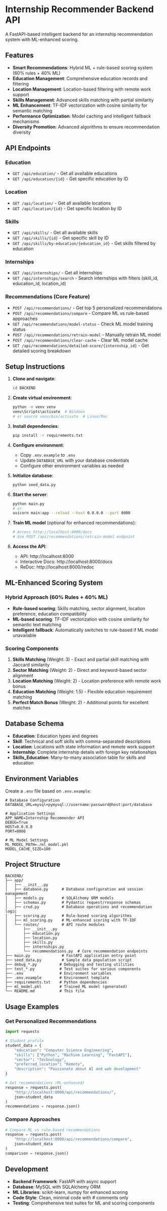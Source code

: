 # Internship Recommender Backend API

A FastAPI-based intelligent backend for an internship recommendation system with ML-enhanced scoring.

## Features

- **Smart Recommendations**: Hybrid ML + rule-based scoring system (60% rules + 40% ML)
- **Education Management**: Comprehensive education records and filtering
- **Location Management**: Location-based filtering with remote work support
- **Skills Management**: Advanced skills matching with partial similarity
- **ML Enhancement**: TF-IDF vectorization with cosine similarity for semantic matching
- **Performance Optimization**: Model caching and intelligent fallback mechanisms
- **Diversity Promotion**: Advanced algorithms to ensure recommendation diversity

## API Endpoints

### Education

- `GET /api/education/` - Get all available educations
- `GET /api/education/{id}` - Get specific education by ID

### Location

- `GET /api/location/` - Get all available locations
- `GET /api/location/{id}` - Get specific location by ID

### Skills

- `GET /api/skills/` - Get all available skills
- `GET /api/skills/{id}` - Get specific skill by ID
- `GET /api/skills/by-education/{education_id}` - Get skills filtered by education

### Internships

- `GET /api/internships/` - Get all internships
- `GET /api/internships/search` - Search internships with filters (skill_id, education_id, location_id)

### Recommendations (Core Feature)

- `POST /api/recommendations/` - Get top 5 personalized recommendations
- `POST /api/recommendations/compare` - Compare ML vs rule-based approaches
- `GET /api/recommendations/model-status` - Check ML model training status
- `POST /api/recommendations/retrain-model` - Manually retrain ML model
- `POST /api/recommendations/clear-cache` - Clear ML model cache
- `GET /api/recommendations/detailed-score/{internship_id}` - Get detailed scoring breakdown

## Setup Instructions

1. **Clone and navigate**:

   ```bash
   cd BACKEND
   ```

2. **Create virtual environment**:

   ```bash
   python -m venv venv
   venv\Scripts\activate  # Windows
   # or source venv/bin/activate  # Linux/Mac
   ```

3. **Install dependencies**:

   ```bash
   pip install -r requirements.txt
   ```
   
4. **Configure environment**:

   - Copy `.env.example` to `.env`
   - Update `DATABASE_URL` with your database credentials
   - Configure other environment variables as needed

5. **Initialize database**:

   ```bash
   python seed_data.py
   ```

6. **Start the server**:

   ```bash
   python main.py
   # or
   uvicorn main:app --reload --host 0.0.0.0 --port 8000
   ```

7. **Train ML model** (optional for enhanced recommendations):

   ```bash
   # Access http://localhost:8000/docs
   # Use POST /api/recommendations/retrain-model endpoint
   ```

8. **Access the API**:
   - API: http://localhost:8000
   - Interactive Docs: http://localhost:8000/docs
   - ReDoc: http://localhost:8000/redoc

## ML-Enhanced Scoring System

### Hybrid Approach (60% Rules + 40% ML)

- **Rule-based scoring**: Skills matching, sector alignment, location preference, education compatibility
- **ML-based scoring**: TF-IDF vectorization with cosine similarity for semantic text matching
- **Intelligent fallback**: Automatically switches to rule-based if ML model unavailable

### Scoring Components

1. **Skills Matching** (Weight: 3) - Exact and partial skill matching with Jaccard similarity
2. **Sector Matching** (Weight: 2) - Direct and keyword-based sector alignment
3. **Location Matching** (Weight: 2) - Location preference with remote work bonus
4. **Education Matching** (Weight: 1.5) - Flexible education requirement matching
5. **Perfect Match Bonus** (Weight: 2) - Additional points for excellent matches

## Database Schema

- **Education**: Education types and degrees
- **Skill**: Technical and soft skills with comma-separated descriptions
- **Location**: Locations with state information and remote work support
- **Internship**: Complete internship details with foreign key relationships
- **Skills_Education**: Many-to-many association table for skills and education

## Environment Variables

Create a `.env` file based on `.env.example`:

```env
# Database Configuration
DATABASE_URL=mysql+pymysql://username:password@host:port/database

# Application Settings
APP_NAME=Internship Recommender API
DEBUG=True
HOST=0.0.0.0
PORT=8000

# ML Model Settings
ML_MODEL_PATH=./ml_model.pkl
MODEL_CACHE_SIZE=100
```

## Project Structure

```
BACKEND/
├── app/
│   ├── __init__.py
│   ├── database.py      # Database configuration and session management
│   ├── models.py        # SQLAlchemy ORM models
│   ├── schemas.py       # Pydantic request/response schemas
│   ├── crud.py          # Database operations and recommendation logic
│   ├── scoring.py       # Rule-based scoring algorithms
│   ├── ml_scoring.py    # ML-enhanced scoring with TF-IDF
│   └── routes/          # API route modules
│       ├── __init__.py
│       ├── education.py
│       ├── location.py
│       ├── skills.py
│       ├── internships.py
│       └── recommendations.py  # Core recommendation endpoints
├── main.py              # FastAPI application entry point
├── seed_data.py         # Sample data population script
├── debug_*.py          # Debugging and testing utilities
├── test_*.py           # Test suites for various components
├── .env                # Environment variables
├── .env.example        # Environment template
├── requirements.txt    # Python dependencies
├── ml_model.pkl        # Trained ML model (generated)
└── README.md           # This file
```

## Usage Examples

### Get Personalized Recommendations

```python
import requests

# Student profile
student_data = {
    "education": "Computer Science Engineering",
    "skills": ["Python", "Machine Learning", "FastAPI"],
    "sector": "Technology",
    "preferred_location": "Remote",
    "description": "Passionate about AI and web development"
}

# Get recommendations (ML-enhanced)
response = requests.post(
    "http://localhost:8000/api/recommendations/",
    json=student_data
)
recommendations = response.json()
```

### Compare Approaches

```python
# Compare ML vs rule-based recommendations
response = requests.post(
    "http://localhost:8000/api/recommendations/compare",
    json=student_data
)
comparison = response.json()
```

## Development

- **Backend Framework**: FastAPI with async support
- **Database**: MySQL with SQLAlchemy ORM
- **ML Libraries**: scikit-learn, numpy for enhanced scoring
- **Code Style**: Clean, minimal code with # comments only
- **Testing**: Comprehensive test suites for ML and scoring components

